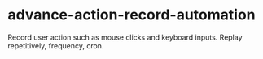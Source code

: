 # advance-action-record-automation
Record user action such as mouse clicks and keyboard inputs. Replay repetitively, frequency, cron.
